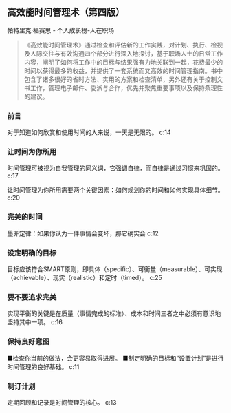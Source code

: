 ## 高效能时间管理术（第四版）

帕特里克·福赛思  -  个人成长榜-人在职场

> 《高效能时间管理术》通过检查和评估新的工作实践，对计划、执行、检视及人际交往与有效沟通四个部分进行深入地探讨，基于职场人士的日常工作内容，阐明了如何将工作中的目标与结果强有力地关联到一起，花费最少的时间以获得最多的收益，并提供了一套系统而又高效的时间管理指南。书中包含了诸多很好的省时方法、实用的方案和检查清单，另外还有关于控制文书工作，管理电子邮件、委派与合作，优先并聚焦重要事项以及保持条理性的建议。

### 前言

对于知道如何欣赏和使用时间的人来说，一天是无限的。 c:14

### 让时间为你所用

时间管理可被视为自我管理的同义词，它强调自律，而自律是通过习惯来巩固的。 c:17

让时间管理为你所用需要两个关键因素：如何规划你的时间和如何实现具体细节。 c:20

### 完美的时间

墨菲定律：如果你认为一件事情会变坏，那它确实会 c:12

### 设定明确的目标

目标应该符合SMART原则，即具体（specific）、可衡量（measurable）、可实现（achievable）、现实（realistic）和定时（timed）。 c:25

### 要不要追求完美

实现平衡的关键是在质量（事情完成的标准）、成本和时间三者之中必须有意识地坚持其中一项。 c:16

### 保持良好意图

■检查你当前的做法，会更容易取得进展。
■制定明确的目标和“设置计划”是进行时间管理的良好基础。
 c:11

### 制订计划

定期回顾和记录是时间管理的核心。 c:13
